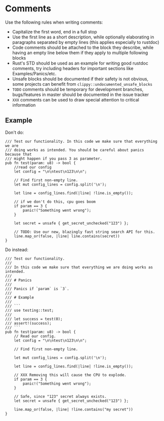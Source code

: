 # Comments

Use the following rules when writing comments:
 - Capitalize the first word, end in a full stop
 - Use the first line as a short description, while optionally elaborating in
     paragraphs separated by empty lines (this applies especially to rustdoc)
 - Code comments should be attached to the block they describe, while having an
     empty line below them if they apply to multiple following blocks
 - Rust's STD should be used as an example for writing good rustdoc comments,
     try including headers for important sections like Examples/Panics/etc.
 - Unsafe blocks should be documented if their safety is not obvious,
     some projects can benefit from `clippy::undocumented_unsafe_blocks`
 - `TODO` comments should be temporary for development branches, bugs/features
     in master should be documented in the issue tracker
 - `XXX` comments can be used to draw special attention to critical information

## Example

Don't do:

```rust,ignore
/// Test our functionality. In this code we make sure that everything we are
/// doing works as intended. You should be careful about panics because that
/// might happen if you pass 3 as parameter.
pub fn test(param: u8) -> bool {
    //read our config
    let config = "\n\ntest\n123\n\n";

    // Find first non-empty line.
    let mut config_lines = config.split('\n');

    let line = config_lines.find(|line| !line.is_empty());

    // if we don't do this, cpu goes boom
    if param == 3 {
        panic!("Something went wrong");
    }

    let secret = unsafe { get_secret_unchecked("123") };

    // TODO: Use our new, blazingly fast string search API for this.
    line.map_or(false, |line| line.contains(secret))
}
```

Do instead:

```rust,ignore
/// Test our functionality.
///
/// In this code we make sure that everything we are doing works as intended.
///
/// # Panics
///
/// Panics if `param` is `3`.
///
/// # Example
///
/// ```
/// use testing::test;
///
/// let success = test(0);
/// assert!(success);
/// ```
pub fn test(param: u8) -> bool {
    // Read our config.
    let config = "\n\ntest\n123\n\n";

    // Find first non-empty line.

    let mut config_lines = config.split('\n');

    let line = config_lines.find(|line| !line.is_empty());

    // XXX Removing this will cause the CPU to explode.
    if param == 3 {
        panic!("Something went wrong");
    }

    // Safe, since "123" secret always exists.
    let secret = unsafe { get_secret_unchecked("123") };

    line.map_or(false, |line| !line.contains("my secret"))
}
```
